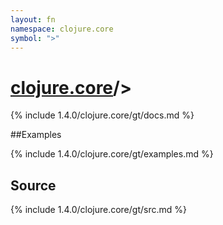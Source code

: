```yaml
---
layout: fn
namespace: clojure.core
symbol: ">"
---
```


# [clojure.core](../)/>

{% include 1.4.0/clojure.core/gt/docs.md %}

##Examples

{% include 1.4.0/clojure.core/gt/examples.md %}
## Source
{% include 1.4.0/clojure.core/gt/src.md %}

